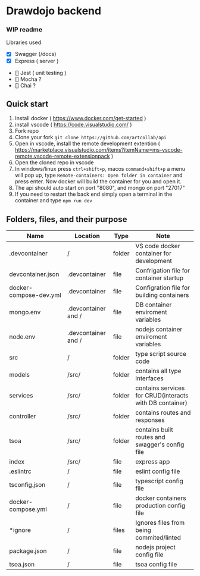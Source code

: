 # Drawdojo backend

### WIP readme

Libraries used

- [x] Swagger (/docs)
- [x] Express ( server )
- [] Jest ( unit testing )
- [] Mocha ?
- [] Chai ?

## Quick start

1. Install docker ( https://www.docker.com/get-started )
2. install vscode ( https://code.visualstudio.com/ )
3. Fork repo
4. Clone your fork `git clone https://github.com/artcollab/api`
5. Open in vscode, install the remote development extention ( https://marketplace.visualstudio.com/items?itemName=ms-vscode-remote.vscode-remote-extensionpack )
6. Open the cloned repo in vscode
7. In windows/linux press `ctrl+shift+p`, macos `command+shift+p` a menu will pop up, type `Remote-containers: Open folder in container` and press enter. Now docker will build the container for you and open it.
8. The api should auto start on port "8080", and mongo on port "27017"
9. If you need to restart the back end simply open a terminal in the container and type `npm run dev`

## Folders, files, and their purpose

| Name                   | Location            | Type   | Note                                                    |
| ---------------------- | ------------------- | ------ | ------------------------------------------------------- |
| .devcontainer          | /                   | folder | VS code docker container for development                |
| devcontainer.json      | .devcontainer       | file   | Confrigation file for container startup                 |
| docker-compose-dev.yml | .devcontainer       | file   | Configration file for building containers               |
| mongo.env              | .devcontainer and / | file   | DB container enviroment variables                       |
| node.env               | .devcontainer and / | file   | nodejs container enviroment variables                   |
| src                    | /                   | folder | type script source code                                 |
| models                 | /src/               | folder | contains all type interfaces                            |
| services               | /src/               | folder | contains services for CRUD(interacts with DB container) |
| controller             | /src/               | folder | contains routes and responses                           |
| tsoa                   | /src/               | folder | contains built routes and swagger's config file         |
| index                  | /src/               | file   | express app                                             |
| .eslintrc              | /                   | file   | eslint config file                                      |
| tsconfig.json          | /                   | file   | typescript config file                                  |
| docker-compose.yml     | /                   | file   | docker containers production config file                |
| \*ignore               | /                   | files  | Ignores files from being commited/linted                |
| package.json           | /                   | file   | nodejs project config file                              |
| tsoa.json              | /                   | file   | tsoa config file                                        |
